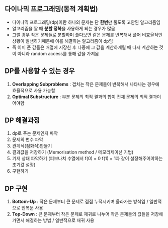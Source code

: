 ## 다이나믹 프로그래밍(동적 계획법)
 * 다이나믹 프로그래밍(dp)이란 하나의 문제는 단 **한번**만 풀도록 고안된 알고리즘임
 * 알고리즘을 짤 때 **분할 정복**을 사용하게 되는 경우가 많음
 * 그럴 경우 작은 문제들로 분할하며 풀다보면 같은 문제를 반복해서 풀어 비효율적인 상황이 발샘하기때문에 이를 해결하는 알고리즘이 dp임
 * 즉 이미 푼 값들은 배열에 저장한 후 나중에 그 값을 계산하게될 때 다시 계산하는 것이 아니라 random access를 통해 값을 가져옴  


## DP를 사용할 수 있는 경우
 1. **Overlapping Subproblems** : 겹치는 작은 문제들이 반복해서 나타나는 경우에 효율적으로 사용 가능함
 2. **Optimal Substructure** : 부분 문제의 최적 결과의 합이 전체 문제의 최적 결과이어야함    
 
 
## DP 해결과정
 1. dp로 푸는 문제인지 파악
 2. 문제의 변수 파악
 3. 관계식(점화식)만들기
 4. 결과값을 저장하기 (Memorisation method / 메모리제이션 기법)
 5. 기저 상태 파악하기 (피보나치 수열에서 f(0) = 0 f(1) = 1과 같이 설정해주어야하는 초기값 설정)
 6. 구현하기  


## DP 구현
 1. **Bottom-Up** : 작은 문제부터 큰 문제로 점점 누적시키며 올라가는 방식임 / 일반적으로 반복문 사용
 2. **Top-Down** : 큰 문제부터 작은 문제로 재귀로 나누어 작은 문제들의 값들을 저장해가면서 해결하는 방법 / 일반적으로 재귀 사용
